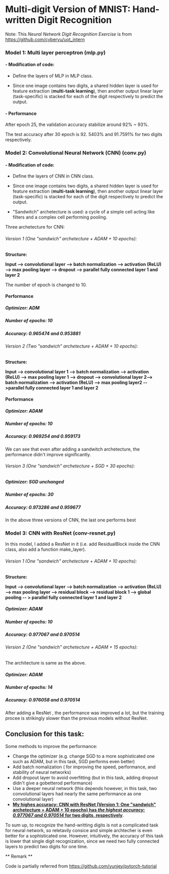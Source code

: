 # Multi-digit Version of MNIST: Hand-written Digit Recognition

Note: This *Neural Network Digit Recognition Exercise* is from https://github.com/cyberyu/uot_intern

### Model 1: Multi layer perceptron (mlp.py)

#### - Modification of code:

- Define the layers of MLP in MLP class.

- Since one image contains two digits, a shared hidden layer is used for feature extraction (**multi-task learning**), then another output linear layer (task-specific) is stacked for each of the digit respectively to predict the output.

#### - Performance

After epoch 25, the validation accuracy stabilize around 92% ~ 93%.

The test accuracy after 30 epoch is 92. 5403% and 91.7591% for two digits respectively.

### Model 2: Convolutional Neural Network (CNN) (conv.py)

#### - Modification of code:

- Define the layers of CNN in CNN class.

- Since one image contains two digits, a shared hidden layer is used for feature extraction (**multi-task learning**), then another output linear layer (task-specific) is stacked for each of the digit respectively to predict the output.

- "Sandwitch" archetecture is used: a cycle of a simple cell acting like filters and a complex cell performing pooling.

Three archetecture for CNN: 

###### Version 1 (One "sandwich" archetecture + ADAM + 10 epochs):

**Structure:**

**Input --> convolutional layer --> batch normalization --> activation (ReLU) --> max pooling layer --> dropout --> parallel fully connected layer 1 and layer 2**

The number of epoch is changed to 10.

#### Performance

##### Optimizer: ADM

##### Number of epochs: 10

##### Accuracy: 0.965474  and 0.953881

###### Version 2  (Two "sandwich" archetecture + ADAM + 10 epochs):

**Structure:**

**Input --> convolutional layer 1 --> batch normalization --> activation (ReLU) --> max pooling layer 1 --> dropout --> convolutional layer 2--> batch normalization --> activation (ReLU) --> max pooling layer2 -->parallel fully connected layer 1 and layer 2**

#### Performance

##### Optimizer: ADAM

##### Number of epochs: 10

##### Accuracy: 0.969254  and 0.959173

We can see that even after adding a sandwitch archetecture, the performance didn't improve significantly.

###### Version 3  (One "sandwich" archetecture + SGD + 30 epochs):

##### Optimizer: SGD unchanged

##### Number of epochs: 30

##### Accuracy:   0.973286  and 0.959677

In the above three versions of CNN, the last one performs best

### Model 3: CNN with ResNet (conv-resnet.py)

In this model, I added a ResNet in it (i.e. add ResidualBlock inside the CNN class, also add a function make_layer). 

###### Version 1 (One "sandwich" archetecture + ADAM + 10 epochs):

**Structure:**

**Input --> convolutional layer --> batch normalization --> activation (ReLU) --> max pooling layer --> residual block --> residual block 1 --> global pooling -- > parallel fully connected layer 1 and layer 2**

##### Optimizer: ADAM

##### Number of epochs: 10

##### Accuracy:   0.977067  and 0.970514

###### Version 2 (One "sandwich" archetecture + ADAM + 15 epochs):

The architecture is same as the above.

##### Optimizer: ADAM

##### Number of epochs: 14

##### Accuracy:  0.976058  and 0.970514

After adding a ResNet , the performance was improved a lot, but the training procee is strikingly slower than the previous models without ResNet.

## Conclusion for this task:

Some methods to improve the performance:

-  Change the optimizer (e.g. change SGD to a more sophisticated one such as ADAM, but in this task, SGD performs even better)
- Add batch nomalization ( for improving the speed, performance, and stability of neural networks)
- Add dropout layer to avoid overfitting (but in this task, adding dropout didn't give a gobetterod performance)
- Use a deeper neural network (this depends however, in this task, two convolutional layers had nearly the same performance as one convolutional layer)
- **<u>My highes accuracy: CNN with ResNet (Version 1: One "sandwich" archetecture + ADAM + 10 epochs) has *the highest accuracy: 0.977067  and 0.970514* for two digits, respectively</u>**.

To sum up, to recognize the hand-writting digits is not a complicated task for neural network, so reletavily consice and simple archtecher is even better for a sophisticated one. However, intuitively, the accuracy of this task is lower that single digit recognization, since we need two fully connected layers to predict two digits for one time. 

** Remark **

Code is partially referred from https://github.com/yunjey/pytorch-tutorial
